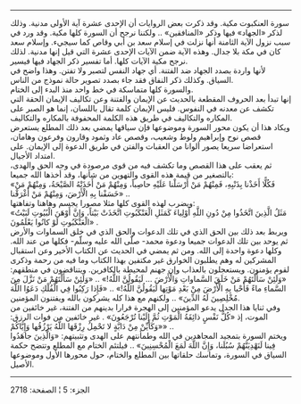 ------------------------------------------------------------------------

سورة العنكبوت مكية. وقد ذكرت بعض الروايات أن الإحدى عشرة آية الأولى
مدنية. وذلك لذكر «الجهاد» فيها وذكر «المنافقين» .. ولكننا نرجح أن السورة
كلها مكية. وقد ورد في سبب نزول الآية الثامنة أنها نزلت في إسلام سعد بن
أبي وقاص كما سيجيء. وإسلام سعد كان في مكة بلا جدال. وهذه الآية ضمن
الآيات الإحدى عشرة التي قيل إنها مدنية. لذلك نرجح مكية الآيات كلها. أما
تفسير ذكر الجهاد فيها فيسير.  
لأنها واردة بصدد الجهاد ضد الفتنة. أي جهاد النفس لتصبر ولا تفتن. وهذا
واضح في السياق. وكذلك ذكر النفاق فقد جاء بصدد تصوير حالة نموذج من
الناس.  
والسورة كلها متماسكة في خط واحد منذ البدء إلى الختام.  
إنها تبدأ بعد الحروف المقطعة بالحديث عن الإيمان والفتنة وعن تكاليف
الإيمان الحقة التي تكشف عن معدنه في النفوس. فليس الإيمان كلمة تقال
باللسان، إنما هو الصبر على المكاره والتكاليف في طريق هذه الكلمة المحفوفة
بالمكاره والتكاليف.  
ويكاد هذا أن يكون محور السورة وموضوعها فإن سياقها يمضي بعد ذلك المطلع
يستعرض قصص نوح وإبراهيم ولوط وشعيب، وقصص عاد وثمود وقارون وفرعون وهامان،
استعراضا سريعا يصور ألوانا من العقبات والفتن في طريق الدعوة إلى الإيمان.
على امتداد الأجيال.  
ثم يعقب على هذا القصص وما تكشف فيه من قوى مرصودة في وجه الحق والهدى،
بالتصغير من قيمة هذه القوى والتهوين من شأنها، وقد أخذها الله جميعا:  
«فَكُلًّا أَخَذْنا بِذَنْبِهِ، فَمِنْهُمْ مَنْ أَرْسَلْنا عَلَيْهِ حاصِباً، وَمِنْهُمْ مَنْ أَخَذَتْهُ الصَّيْحَةُ،
وَمِنْهُمْ مَنْ خَسَفْنا بِهِ الْأَرْضَ، وَمِنْهُمْ مَنْ أَغْرَقْنا» ..  
ويضرب لهذه القوى كلها مثلا مصورا يجسم وهاهنا وتفاهتها:  
«مَثَلُ الَّذِينَ اتَّخَذُوا مِنْ دُونِ اللَّهِ أَوْلِياءَ كَمَثَلِ الْعَنْكَبُوتِ اتَّخَذَتْ بَيْتاً، وَإِنَّ أَوْهَنَ
الْبُيُوتِ لَبَيْتُ الْعَنْكَبُوتِ لَوْ كانُوا يَعْلَمُونَ» .  
ويربط بعد ذلك بين الحق الذي في تلك الدعوات والحق الذي في خلق السماوات
والأرض ثم يوحد بين تلك الدعوات جميعا ودعوة محمد- صلّى الله عليه وسلّم-
فكلها من عند الله. وكلها دعوة واحدة إلى الله. ومن ثم يمضي في الحديث عن
الكتاب الأخير وعن استقبال المشركين له وهم يطلبون الخوارق غير مكتفين بهذا
الكتاب وما فيه من رحمة وذكرى لقوم يؤمنون. ويستعجلون بالعذاب وإن جهنم
لمحيطة بالكافرين. ويتناقضون في منطقهم: «وَلَئِنْ سَأَلْتَهُمْ مَنْ خَلَقَ السَّماواتِ
وَالْأَرْضَ ... لَيَقُولُنَّ اللَّهُ!» .. «وَلَئِنْ سَأَلْتَهُمْ مَنْ نَزَّلَ مِنَ السَّماءِ ماءً فَأَحْيا بِهِ
الْأَرْضَ مِنْ بَعْدِ مَوْتِها لَيَقُولُنَّ اللَّهُ!» .. «فَإِذا رَكِبُوا فِي الْفُلْكِ دَعَوُا اللَّهَ
مُخْلِصِينَ لَهُ الدِّينَ» .. ولكنهم مع هذا كله يشركون بالله ويفتنون المؤمنين.  
وفي ثنايا هذا الجدل يدعو المؤمنين إلى الهجرة فرارا بدينهم من الفتنة، غير
خائفين من الموت، إذ «كُلُّ نَفْسٍ ذائِقَةُ الْمَوْتِ ثُمَّ إِلَيْنا تُرْجَعُونَ» . غير خائفين من
فوات الرزق: «وَكَأَيِّنْ مِنْ دَابَّةٍ لا تَحْمِلُ رِزْقَهَا اللَّهُ يَرْزُقُها وَإِيَّاكُمْ» ..  
ويختم السورة بتمجيد المجاهدين في الله وطمأنتهم على الهدى وتثبيتهم:
«وَالَّذِينَ جاهَدُوا فِينا لَنَهْدِيَنَّهُمْ سُبُلَنا، وَإِنَّ اللَّهَ لَمَعَ الْمُحْسِنِينَ» .. فيلتئم
الختام مع المطلع وتتضح حكمة السياق في السورة، وتماسك حلقاتها بين المطلع
والختام، حول محورها الأول وموضوعها الأصيل.

------------------------------------------------------------------------

الجزء: 5 ¦ الصفحة: 2718

